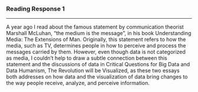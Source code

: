### Reading Response 1 ###
***
A year ago I read about the famous statement by communication theorist Marshall McLuhan, “the medium is the message”, in his book Understanding Media: The Extensions of Man. Originally, this statement refers to how the media, such as TV, determines people in how to perceive and process the messages carried by them. However,  even though data is not categorized as media, I couldn’t help to draw a subtle connection between this statement and the discussions of data in Critical Questions for Big Data and Data Humanism, The Revolution will be Visualized, as these two essays both addresses on how data and the visualization of data bring changes to the way people receive, analyze, and perceive information.
